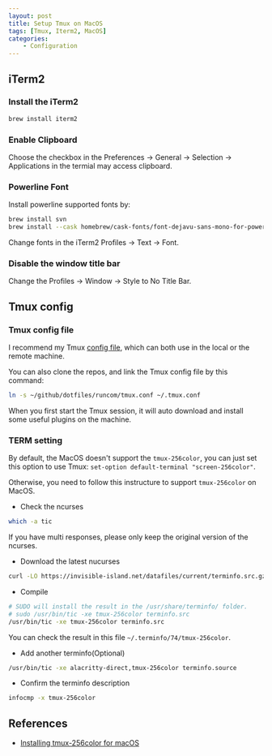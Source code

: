 ```yaml
---
layout: post
title: Setup Tmux on MacOS
tags: [Tmux, Iterm2, MacOS]
categories:
    - Configuration
---
```


## iTerm2

### Install the iTerm2

```bash
brew install iterm2
```

### Enable Clipboard

Choose the checkbox in the Preferences -> General -> Selection -> Applications in the termial may access clipboard.

### Powerline Font

Install powerline supported fonts by:

```bash
brew install svn
brew install --cask homebrew/cask-fonts/font-dejavu-sans-mono-for-powerline
```

Change fonts in the iTerm2 Profiles -> Text -> Font.

### Disable the window title bar

Change the Profiles -> Window -> Style to No Title Bar.

## Tmux config

### Tmux config file

I recommend my Tmux [config file](https://github.com/nooop3/dotfiles/blob/main/runcom/tmux.conf), which can both use in the local or the remote machine.

You can also clone the repos, and link the Tmux config file by this command:

```bash
ln -s ~/github/dotfiles/runcom/tmux.conf ~/.tmux.conf
```

When you first start the Tmux session, it will auto download and install some useful plugins on the machine.

### TERM setting

By default, the MacOS doesn't support the `tmux-256color`, you can just set this option to use Tmux: `set-option default-terminal "screen-256color"`.

Otherwise, you need to follow this instructure to support `tmux-256color` on MacOS.

- Check the ncurses

```bash
which -a tic
```

If you have multi responses, please only keep the original version of the ncurses.

- Download the latest nucurses

```bash
curl -LO https://invisible-island.net/datafiles/current/terminfo.src.gz && gunzip terminfo.src.gz
```

- Compile

```bash
# SUDO will install the result in the /usr/share/terminfo/ folder.
# sudo /usr/bin/tic -xe tmux-256color terminfo.src
/usr/bin/tic -xe tmux-256color terminfo.src
```

You can check the result in this file `~/.terminfo/74/tmux-256color`.

- Add another terminfo(Optional)

```bash
/usr/bin/tic -xe alacritty-direct,tmux-256color terminfo.source
```

- Confirm the terminfo description

```bash
infocmp -x tmux-256color
```

## References

- [Installing tmux-256color for macOS](https://gist.github.com/bbqtd/a4ac060d6f6b9ea6fe3aabe735aa9d95)
